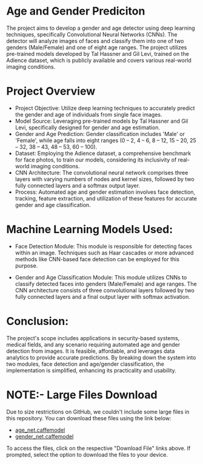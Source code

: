 # Age and Gender Prediciton

The project aims to develop a gender and age detector using deep learning techniques, specifically Convolutional Neural Networks (CNNs). The detector will analyze images of faces and classify them into one of two genders (Male/Female) and one of eight age ranges. The project utilizes pre-trained models developed by Tal Hassner and Gil Levi, trained on the Adience dataset, which is publicly available and covers various real-world imaging conditions.

# Project Overview

- Project Objective: Utilize deep learning techniques to accurately predict the gender and age of individuals from single face images.
- Model Source: Leveraging pre-trained models by Tal Hassner and Gil Levi, specifically designed for gender and age estimation.
- Gender and Age Prediction: Gender classification includes 'Male' or 'Female', while age falls into eight ranges (0 – 2, 4 – 6, 8 – 12, 15 – 20, 25 – 32, 38 – 43, 48 – 53, 60 – 100).
- Dataset: Employing the Adience dataset, a comprehensive benchmark for face photos, to train our models, considering its inclusivity of real-world imaging conditions.
- CNN Architecture: The convolutional neural network comprises three layers with varying numbers of nodes and kernel sizes, followed by two fully connected layers and a softmax output layer.
- Process: Automated age and gender estimation involves face detection, tracking, feature extraction, and utilization of these features for accurate gender and age classification.

# Machine Learning Models Used:

- Face Detection Module: This module is responsible for detecting faces within an image. Techniques such as Haar cascades or more advanced methods like CNN-based face detection can be employed for this purpose.

- Gender and Age Classification Module: This module utilizes CNNs to classify detected faces into genders (Male/Female) and age ranges. The CNN architecture consists of three convolutional layers followed by two fully connected layers and a final output layer with softmax activation.

# Conclusion:

The project's scope includes applications in security-based systems, medical fields, and any scenario requiring automated age and gender detection from images. It is feasible, affordable, and leverages data analytics to provide accurate predictions. By breaking down the system into two modules, face detection and age/gender classification, the implementation is simplified, enhancing its practicality and usability.

# NOTE:- Large Files Download
Due to size restrictions on GitHub, we couldn't include some large files in this repository. You can download these files using the link below:
- [age_net.caffemodel](https://drive.google.com/file/d/1rttkQMi6vNaiDpUqXzMBpJ9fZdHSPjzs/view?usp=drive_link)
- [gender_net.caffemodel](https://drive.google.com/file/d/1RRP22trTOIKcbJ9oHpUoM_30dGmiLcc9/view?usp=sharing)

To access the files, click on the respective "Download File" links above. If prompted, select the option to download the files to your device.
